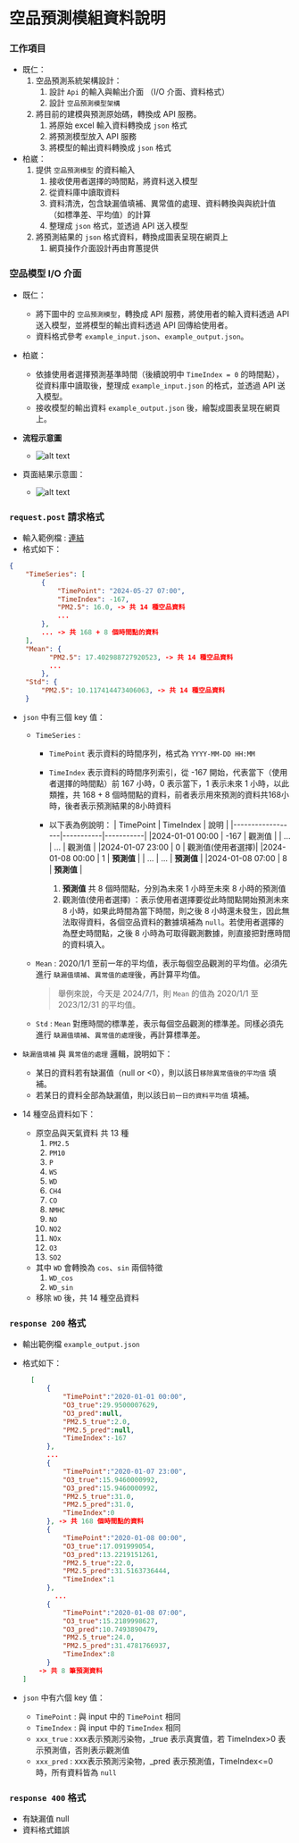 # 空品預測模組資料說明

### 工作項目
- 既仁：
  1. 空品預測系統架構設計：
        1. 設計 `Api` 的輸入與輸出介面 （I/O 介面、資料格式）
        2. 設計 `空品預測模型架構`
  2. 將目前的建模與預測原始碼，轉換成 API 服務。
        1. 將原始 excel 輸入資料轉換成 `json` 格式
        2. 將預測模型放入 API 服務
        3. 將模型的輸出資料轉換成 `json` 格式
- 柏崴：
  1. 提供 `空品預測模型` 的資料輸入
        1. 接收使用者選擇的時間點，將資料送入模型
        2. 從資料庫中讀取資料
        3. 資料清洗，包含缺漏值填補、異常值的處理、資料轉換與與統計值（如標準差、平均值）的計算
        4. 整理成 `json` 格式，並透過 API 送入模型
  2.  將預測結果的 `json` 格式資料，轉換成圖表呈現在網頁上
        1. 網頁操作介面設計再由育蕙提供  

### 空品模型 I/O 介面
- 既仁：
  - 將下圖中的 `空品預測模型`，轉換成 API 服務，將使用者的輸入資料透過 API 送入模型，並將模型的輸出資料透過 API 回傳給使用者。
  - 資料格式參考 `example_input.json`、`example_output.json`。
- 柏崴：
  - 依據使用者選擇預測基準時間（後續說明中 `TimeIndex = 0` 的時間點），從資料庫中讀取後，整理成 `example_input.json` 的格式，並透過 API 送入模型。
  - 接收模型的輸出資料 `example_output.json` 後，繪製成圖表呈現在網頁上。
- **流程示意圖**
  - ![alt text](img/flowchart.png)

- 頁面結果示意圖：
  - ![alt text](img/result.png)

### `request.post` 請求格式
- 輸入範例檔 :
  [連結](https://raw.githubusercontent.com/sjenwork/CTSP-AI/main/dev/ctsp/example_input.json)
- 格式如下：
```json
{
    "TimeSeries": [
        {
            "TimePoint": "2024-05-27 07:00",
            "TimeIndex": -167,
            "PM2.5": 16.0, -> 共 14 種空品資料
            ...
        },
        ... -> 共 168 + 8 個時間點的資料
    ],
    "Mean": {
          "PM2.5": 17.402988727920523, -> 共 14 種空品資料
          ...
        },
    "Std": {
        "PM2.5": 10.117414473406063, -> 共 14 種空品資料
    }
```
- `json` 中有三個 key 值：
    - `TimeSeries` : 
      - `TimePoint` 表示資料的時間序列，格式為 `YYYY-MM-DD HH:MM`
      - `TimeIndex` 表示資料的時間序列索引，從 -167 開始，代表當下（使用者選擇的時間點）前 167 小時，0 表示當下，1 表示未來 1 小時，以此類推，共 168 + 8 個時間點的資料，前者表示用來預測的資料共168小時，後者表示預測結果的8小時資料
      - 以下表為例說明：
         | TimePoint        | TimeIndex | 說明       |
         |------------------|-----------|-----------|
         |2024-01-01 00:00  | -167      | 觀測值     |
         |   ...            |  ...      | 觀測值     |
         |2024-01-07 23:00  | 0         | 觀測值(使用者選擇)|
         |2024-01-08 00:00  | 1         | **預測值** |
         |   ...            |  ...      | **預測值** |
         |2024-01-08 07:00  | 8         | **預測值** |

        1. **預測值** 共 8 個時間點，分別為未來 1 小時至未來 8 小時的預測值 
        2. 觀測值(使用者選擇) ：表示使用者選擇要從此時間點開始預測未來 8 小時，如果此時間為當下時間，則之後 8 小時還未發生，因此無法取得資料，各個空品資料的數據填補為 `null`。若使用者選擇的為歷史時間點，之後 8 小時為可取得觀測數據，則直接把對應時間的資料填入。
    
    - `Mean` : 2020/1/1 至前一年的平均值，表示每個空品觀測的平均值。必須先進行 `缺漏值填補`、`異常值的處理`後，再計算平均值。
        >  舉例來說，今天是 2024/7/1，則 `Mean` 的值為 2020/1/1 至 2023/12/31 的平均值。
    - `Std` : `Mean` 對應時間的標準差，表示每個空品觀測的標準差。同樣必須先進行 `缺漏值填補`、`異常值的處理`後，再計算標準差。
 
- `缺漏值填補` 與 `異常值的處理` 邏輯，說明如下：
  - 某日的資料若有缺漏值（null or <0），則以該日`移除異常值後的平均值` 填補。
  - 若某日的資料全部為缺漏值，則以該日`前一日的資料平均值` 填補。
- 14 種空品資料如下：
  - 原空品與天氣資料 共 13 種
    1. `PM2.5` 
    2. `PM10` 
    3. `P` 
    4. `WS` 
    5. `WD` 
    6. `CH4` 
    7. `CO` 
    8. `NMHC` 
    9. `NO` 
    10. `NO2` 
    11. `NOx` 
    12. `O3` 
    13. `SO2` 
  - 其中 `WD` 會轉換為 `cos`、`sin` 兩個特徵
    1.  `WD_cos`
    2.  `WD_sin`
  - 移除 `WD` 後，共 14 種空品資料 
  
### `response 200`  格式
- 輸出範例檔 
  `example_output.json`
- 格式如下：
  ```json
    [
        {
            "TimePoint":"2020-01-01 00:00",
            "O3_true":29.9500007629,
            "O3_pred":null,
            "PM2.5_true":2.0,
            "PM2.5_pred":null,
            "TimeIndex":-167
        },
        ...
        {
            "TimePoint":"2020-01-07 23:00",
            "O3_true":15.9460000992,
            "O3_pred":15.9460000992,
            "PM2.5_true":31.0,
            "PM2.5_pred":31.0,
            "TimeIndex":0
        }, -> 共 168 個時間點的資料
        {
            "TimePoint":"2020-01-08 00:00",
            "O3_true":17.091999054,
            "O3_pred":13.2219151261,
            "PM2.5_true":22.0,
            "PM2.5_pred":31.5163736444,
            "TimeIndex":1
        },
          ...
        {
            "TimePoint":"2020-01-08 07:00",
            "O3_true":15.2189998627,
            "O3_pred":10.7493890479,
            "PM2.5_true":24.0,
            "PM2.5_pred":31.4781766937,
            "TimeIndex":8
        }
      -> 共 8 筆預測資料
  ]
  ```

- `json` 中有六個 key 值：
    - `TimePoint` : 與 input 中的 `TimePoint` 相同
    - `TimeIndex` : 與 input 中的 `TimeIndex` 相同
    - `xxx_true` : xxx表示預測污染物，_true 表示真實值，若 TimeIndex>0 表示預測值，否則表示觀測值
    - `xxx_pred` : xxx表示預測污染物，_pred 表示預測值，TimeIndex<=0 時，所有資料皆為 `null`

### `response 400`  格式
- 有缺漏值 null
- 資料格式錯誤